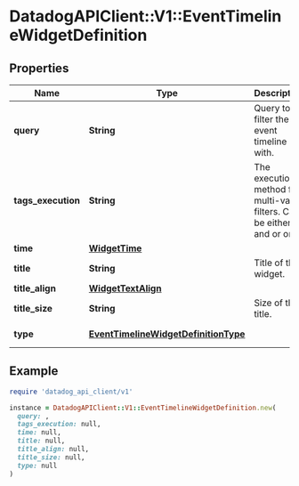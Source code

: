 # DatadogAPIClient::V1::EventTimelineWidgetDefinition

## Properties

| Name | Type | Description | Notes |
| ---- | ---- | ----------- | ----- |
| **query** | **String** | Query to filter the event timeline with. |  |
| **tags_execution** | **String** | The execution method for multi-value filters. Can be either and or or. | [optional] |
| **time** | [**WidgetTime**](WidgetTime.md) |  | [optional] |
| **title** | **String** | Title of the widget. | [optional] |
| **title_align** | [**WidgetTextAlign**](WidgetTextAlign.md) |  | [optional] |
| **title_size** | **String** | Size of the title. | [optional] |
| **type** | [**EventTimelineWidgetDefinitionType**](EventTimelineWidgetDefinitionType.md) |  | [default to &#39;event_timeline&#39;] |

## Example

```ruby
require 'datadog_api_client/v1'

instance = DatadogAPIClient::V1::EventTimelineWidgetDefinition.new(
  query: ,
  tags_execution: null,
  time: null,
  title: null,
  title_align: null,
  title_size: null,
  type: null
)
```

